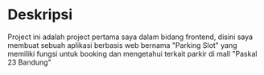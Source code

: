 # Deskripsi
Project ini adalah project pertama saya dalam bidang frontend, disini saya membuat sebuah aplikasi berbasis web bernama "Parking Slot" yang memiliki fungsi untuk booking dan mengetahui terkait parkir di mall "Paskal 23 Bandung"
